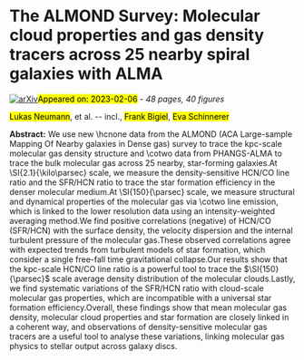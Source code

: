 <div class="macros" style="visibility:hidden;">
$\newcommand{\ensuremath}{}$
$\newcommand{\xspace}{}$
$\newcommand{\object}[1]{\texttt{#1}}$
$\newcommand{\farcs}{{.}''}$
$\newcommand{\farcm}{{.}'}$
$\newcommand{\arcsec}{''}$
$\newcommand{\arcmin}{'}$
$\newcommand{\ion}[2]{#1#2}$
$\newcommand{\textsc}[1]{\textrm{#1}}$
$\newcommand{\hl}[1]{\textrm{#1}}$
$\newcommand{\cmark}{\textcolor{green}{\ding{51}}}$
$\newcommand{\xmark}{\textcolor{red}{\ding{55}}}$
$\newcommand{\ubonn}{Argelander-Institut für Astronomie, Universität Bonn, Auf dem Hügel 71, 53121 Bonn, Germany}$
$\newcommand{\osu}{Department of Astronomy, The Ohio State University, 4055 McPherson Laboratory, 140 West 18th Ave, Columbus, OH 43210, USA}$
$\newcommand{\oan}{Observatorio Astronómico Nacional (IGN), C/ Alfonso XII, 3, E-28014 Madrid, Spain}$
$\newcommand{\inaf}{INAF — Osservatorio Astrofisico di Arcetri, Largo E. Fermi 5, I-50125, Florence, Italy}$
$\newcommand{\mpe}{Max-Planck-Institut für Extraterrestrische Physik (MPE), Giessenbachstr. 1, D-85748 Garching, Germany}$
$\newcommand{\zah}{Universität Heidelberg, Zentrum für Astronomie, Institut für theoretische Astrophysik, Albert-Ueberle-Stra{\ss}e 2, 69120, Heidelberg, Germany}$
$\newcommand{\cool}{Cosmic Origins Of Life (COOL) Research DAO, coolresearch.io}$
$\newcommand{\anu}{Research School of Astronomy and Astrophysics, Australian National University, Canberra, ACT 2611, Australia}$
$\newcommand{\astrothreed}{ARC Centre of Excellence for All Sky Astrophysics in 3 Dimensions (ASTRO 3D), Australia}$
$\newcommand{\mpia}{Max Planck Institute for Astronomy, Königstuhl 17, D-69117 Heidelberg, Germany}$
$\newcommand{\hsc}{Centro de Desarrollos Tecnológicos, Observatorio de Yebes (IGN), 19141 Yebes, Guadalajara, Spain}$
$\newcommand{\zw}{Universität Heidelberg, Interdisziplinäres Zentrum für Wissenschaftliches Rechnen, Im Neuenheimer Feld 205, 69120 Heidelberg, Germany}$
$\newcommand{\gent}{Sterrenkundig Observatorium, Universiteit Gent, Krijgslaan 281 S9, B-9000 Gent, Belgium}$
$\newcommand{\iram}{Institut de Radioastronomie Millimétrique (IRAM), 300 Rue de la Piscine, F-38406 Saint Martin d’Hères, France}$
$\newcommand{\lerma}{LERMA, Observatoire de Paris, PSL Research University, CNRS, Sorbonne Universités, 75014 Paris, France}$
$\newcommand{\ucsd}{Center for Astrophysics and Space Sciences, Department of Physics, University of California San Diego, 9500 Gilman Drive, La Jolla, CA 92093, USA}$
$\newcommand{\mmu}{Department of Physics and Astronomy, McMaster University, 1280 Main Street West, Hamilton, ON L8S 4M1, Canada}$
$\newcommand{\cita}{Canadian Institute for Theoretical Astrophysics (CITA), University of Toronto, 60 St George Street, Toronto, ON M5S 3H8, Canada}$
$\newcommand{\wyo}{Department of Physics \& Astronomy, University of Wyoming, Laramie, WY, 82071, USA}$
$\newcommand{\alb}{Dept. of Physics, University of Alberta, Edmonton, Alberta, Canada T6G 2E1}$
$\newcommand{\ox}{Sub-department of Astrophysics, Department of Physics, University of Oxford, Keble Road, Oxford OX1 3RH, UK}$
$\newcommand{\ESO}{European Southern Observatory, Karl-Schwarzschild Stra{\ss}e 2, D-85748 Garching bei München, Germany}$
$\newcommand{\ljmu}{Astrophysics Research Institute, Liverpool John Moores University, 146 Brownlow Hill, Liverpool L3 5RF, UK}$
$\newcommand{\SAO}{Center for Astrophysics \mid Harvard \& Smithsonian, 60 Garden St., 02138 Cambridge, MA, USA}$
$\newcommand{\thebibliography}{\DeclareRobustCommand{\VAN}[3]{##3}\VANthebibliography}$
$\newcommand{\SIUnitSymbolDegree}{\textsuperscript{h}}$
$\newcommand{\SIUnitSymbolArcminute}{\textsuperscript{m}}$
$\newcommand{\SIUnitSymbolArcsecond}{\textsuperscript{s}}$</div>

<div class="macros" style="visibility:hidden;">
$\newcommand{\ensuremath}{}$
$\newcommand{\xspace}{}$
$\newcommand{\object}[1]{\texttt{#1}}$
$\newcommand{\farcs}{{.}''}$
$\newcommand{\farcm}{{.}'}$
$\newcommand{\arcsec}{''}$
$\newcommand{\arcmin}{'}$
$\newcommand{\ion}[2]{#1#2}$
$\newcommand{\textsc}[1]{\textrm{#1}}$
$\newcommand{\hl}[1]{\textrm{#1}}$
$\newcommand{\cmark}{\textcolor{green}{\ding{51}}}$
$\newcommand{\xmark}{\textcolor{red}{\ding{55}}}$
$\newcommand{\ubonn}{Argelander-Institut für Astronomie, Universität Bonn, Auf dem Hügel 71, 53121 Bonn, Germany}$
$\newcommand{\osu}{Department of Astronomy, The Ohio State University, 4055 McPherson Laboratory, 140 West 18th Ave, Columbus, OH 43210, USA}$
$\newcommand{\oan}{Observatorio Astronómico Nacional (IGN), C/ Alfonso XII, 3, E-28014 Madrid, Spain}$
$\newcommand{\inaf}{INAF — Osservatorio Astrofisico di Arcetri, Largo E. Fermi 5, I-50125, Florence, Italy}$
$\newcommand{\mpe}{Max-Planck-Institut für Extraterrestrische Physik (MPE), Giessenbachstr. 1, D-85748 Garching, Germany}$
$\newcommand{\zah}{Universität Heidelberg, Zentrum für Astronomie, Institut für theoretische Astrophysik, Albert-Ueberle-Stra{\ss}e 2, 69120, Heidelberg, Germany}$
$\newcommand{\cool}{Cosmic Origins Of Life (COOL) Research DAO, coolresearch.io}$
$\newcommand{\anu}{Research School of Astronomy and Astrophysics, Australian National University, Canberra, ACT 2611, Australia}$
$\newcommand{\astrothreed}{ARC Centre of Excellence for All Sky Astrophysics in 3 Dimensions (ASTRO 3D), Australia}$
$\newcommand{\mpia}{Max Planck Institute for Astronomy, Königstuhl 17, D-69117 Heidelberg, Germany}$
$\newcommand{\hsc}{Centro de Desarrollos Tecnológicos, Observatorio de Yebes (IGN), 19141 Yebes, Guadalajara, Spain}$
$\newcommand{\zw}{Universität Heidelberg, Interdisziplinäres Zentrum für Wissenschaftliches Rechnen, Im Neuenheimer Feld 205, 69120 Heidelberg, Germany}$
$\newcommand{\gent}{Sterrenkundig Observatorium, Universiteit Gent, Krijgslaan 281 S9, B-9000 Gent, Belgium}$
$\newcommand{\iram}{Institut de Radioastronomie Millimétrique (IRAM), 300 Rue de la Piscine, F-38406 Saint Martin d’Hères, France}$
$\newcommand{\lerma}{LERMA, Observatoire de Paris, PSL Research University, CNRS, Sorbonne Universités, 75014 Paris, France}$
$\newcommand{\ucsd}{Center for Astrophysics and Space Sciences, Department of Physics, University of California San Diego, 9500 Gilman Drive, La Jolla, CA 92093, USA}$
$\newcommand{\mmu}{Department of Physics and Astronomy, McMaster University, 1280 Main Street West, Hamilton, ON L8S 4M1, Canada}$
$\newcommand{\cita}{Canadian Institute for Theoretical Astrophysics (CITA), University of Toronto, 60 St George Street, Toronto, ON M5S 3H8, Canada}$
$\newcommand{\wyo}{Department of Physics \& Astronomy, University of Wyoming, Laramie, WY, 82071, USA}$
$\newcommand{\alb}{Dept. of Physics, University of Alberta, Edmonton, Alberta, Canada T6G 2E1}$
$\newcommand{\ox}{Sub-department of Astrophysics, Department of Physics, University of Oxford, Keble Road, Oxford OX1 3RH, UK}$
$\newcommand{\ESO}{European Southern Observatory, Karl-Schwarzschild Stra{\ss}e 2, D-85748 Garching bei München, Germany}$
$\newcommand{\ljmu}{Astrophysics Research Institute, Liverpool John Moores University, 146 Brownlow Hill, Liverpool L3 5RF, UK}$
$\newcommand{\SAO}{Center for Astrophysics \mid Harvard \& Smithsonian, 60 Garden St., 02138 Cambridge, MA, USA}$
$\newcommand{\thebibliography}{\DeclareRobustCommand{\VAN}[3]{##3}\VANthebibliography}$
$\newcommand{\SIUnitSymbolDegree}{\textsuperscript{h}}$
$\newcommand{\SIUnitSymbolArcminute}{\textsuperscript{m}}$
$\newcommand{\SIUnitSymbolArcsecond}{\textsuperscript{s}}$</div>



<div id="title">

# The ALMOND Survey: Molecular cloud properties and gas density tracers across 25 nearby spiral galaxies with ALMA

</div>
<div id="comments">

[![arXiv](https://img.shields.io/badge/arXiv-2302.03042-b31b1b.svg)](https://arxiv.org/abs/2302.03042)<mark>Appeared on: 2023-02-06</mark> - _48 pages, 40 figures_

</div>
<div id="authors">

<mark><mark>Lukas Neumann</mark></mark>, et al. -- incl., <mark><mark>Frank Bigiel</mark></mark>, <mark><mark>Eva Schinnerer</mark></mark>

</div>
<div id="abstract">

**Abstract:** We use new \hcnone data from the ALMOND (ACA Large-sample Mapping Of Nearby galaxies in Dense gas) survey to trace the kpc-scale molecular gas density structure and \cotwo data from PHANGS-ALMA to trace the bulk molecular gas across 25 nearby, star-forming galaxies.At \SI{2.1}{\kilo\parsec} scale, we measure the density-sensitive HCN/CO line ratio and the SFR/HCN ratio to trace the star formation efficiency in the denser molecular medium.At \SI{150}{\parsec} scale, we measure structural and dynamical properties of the molecular gas via \cotwo line emission, which is linked to the lower resolution data using an intensity-weighted averaging method.We find positive correlations (negative) of HCN/CO (SFR/HCN) with the surface density, the velocity dispersion and the internal turbulent pressure of the molecular gas.These observed correlations agree with expected trends from turbulent models of star formation, which consider a single free-fall time gravitational collapse.Our results show that the kpc-scale HCN/CO line ratio is a powerful tool to trace the $\SI{150}{\parsec}$ scale average density distribution of the molecular clouds.Lastly, we find systematic variations of the SFR/HCN ratio with cloud-scale molecular gas properties, which are incompatible with a universal star formation efficiency.Overall, these findings show that mean molecular gas density, molecular cloud properties and star formation are closely linked in a coherent way, and observations of density-sensitive molecular gas tracers are a useful tool to analyse these variations, linking molecular gas physics to stellar output across galaxy discs.

</div>

